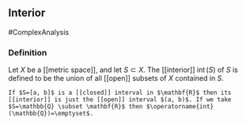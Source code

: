 ## Interior
#ComplexAnalysis  

### Definition
Let $X$ be a [[metric space]], and let $S \subset X$. The [[interior]] $\operatorname{int}(S)$ of $S$ is defined to be the union of all [[open]] subsets of $X$ contained in $S$. 

```ad-example
If $S=[a, b]$ is a [[closed]] interval in $\mathbf{R}$ then its [[interior]] is just the [[open]] interval $(a, b)$. If we take $S=\mathbb{Q} \subset \mathbf{R}$ then $\operatorname{int}(\mathbb{Q})=\emptyset$.
```